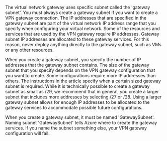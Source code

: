 The virtual network gateway uses specific subnet called the 'gateway subnet'. You must always create a gateway subnet if you want to create a VPN gateway connection. The IP addresses that are specified in the gateway subnet are part of the virtual network IP address range that you specify when configuring your virtual network. Some of the resources and services that are used by the VPN gateway require IP addresses. Gateway subnet IP addresses are allocated to these gateway services. For this reason, never deploy anything directly to the gateway subnet, such as VMs or any other resources.

When you create a gateway subnet, you specify the number of IP addresses that the gateway subnet contains. The size of the gateway subnet that you specify depends on the VPN gateway configuration that you want to create. Some configurations require more IP addresses than others. The instructions in the article specify when a certain sized gateway subnet is required. While it is technically possible to create a gateway subnet as small as /29, we recommend that in general, you create a larger subnet that includes more addresses by selecting /27 or /28. Using a larger gateway subnet allows for enough IP addresses to be allocated to the gateway services to accommodate possible future configurations.

When you create a gateway subnet, it must be named 'GatewaySubnet'. Naming subnet 'GatewaySubnet' tells Azure where to create the gateway services. If you name the subnet something else, your VPN gateway configuration will fail.

<!-- ms.date: 12/12/2017 -->